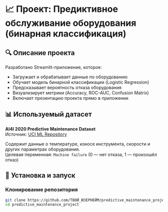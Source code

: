 # 📈 Проект: Предиктивное обслуживание оборудования (бинарная классификация)

## 🔍 Описание проекта
Разработано Streamlit-приложение, которое:
- Загружает и обрабатывает данные по оборудованию
- Обучает модель бинарной классификации (Logistic Regression)
- Предсказывает вероятность отказа оборудования
- Визуализирует метрики (Accuracy, ROC-AUC, Confusion Matrix)
- Включает презентацию проекта прямо в приложении

## 📊 Используемый датасет
**AI4I 2020 Predictive Maintenance Dataset**  
Источник: [UCI ML Repository](https://archive.ics.uci.edu/dataset/601/predictive+maintenance+dataset)

Содержит данные о температуре, износе инструмента, скорости и других параметрах оборудования.  
Целевая переменная: `Machine failure` (0 — нет отказа, 1 — произошёл отказ)

## 🧰 Установка и запуск

### Клонирование репозитория
```bash
git clone https://github.com/ТВОЙ_ЮЗЕРНЕЙМ/predictive_maintenance_project.git
cd predictive_maintenance_project
